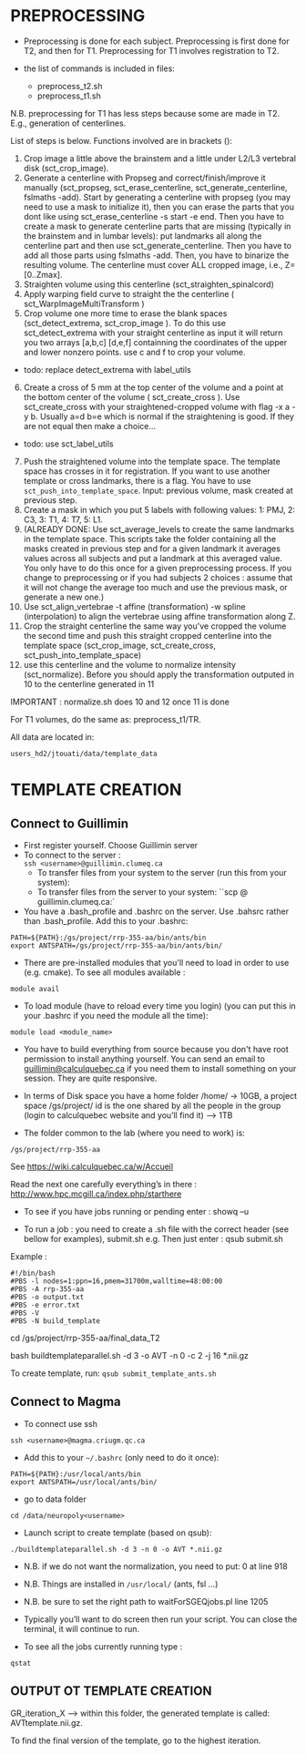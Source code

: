 PREPROCESSING
=============

- Preprocessing is done for each subject. Preprocessing is first done for T2, and then for T1. Preprocessing for T1 involves registration to T2.

- the list of commands is included in files:
  - preprocess_t2.sh
  - preprocess_t1.sh

N.B. preprocessing for T1 has less steps because some are made in T2. E.g., generation of centerlines. 

List of steps is below. Functions involved are in brackets ():

1. Crop image a little above the brainstem and a little under L2/L3 vertebral disk (sct_crop_image). 
2. Generate a centerline with Propseg and correct/finish/improve it manually (sct_propseg, sct_erase_centerline, sct_generate_centerline, fslmaths -add). Start by generating a centerline with propseg (you may need to use a mask to initialize it), then you can erase the parts that you dont like using sct_erase_centerline -s start -e end. Then you have to create a mask to generate centerline parts that are missing (typically in the brainstem and in lumbar levels): put landmarks all along the centerline part and then use sct_generate_centerline. Then you have to add all those parts using fslmaths -add. Then, you have to binarize the resulting volume. The centerline must cover ALL cropped image, i.e., Z=[0..Zmax].
3. Straighten volume using this centerline (sct_straighten_spinalcord)
4. Apply warping field curve to straight the the centerline  ( sct_WarpImageMultiTransform )
5. Crop volume one more time to erase the blank spaces (sct_detect_extrema, sct_crop_image ). To do this use sct_detect_extrema with your straight centerline as input it will return you two arrays [a,b,c] [d,e,f] containning the coordinates of the upper and lower nonzero points. use c and f to crop your volume. 
  - todo: replace detect_extrema with label_utils
6. Create a cross of 5 mm at the top center of the volume and a point at the bottom center of the volume ( sct_create_cross ). Use sct_create_cross with your straightened-cropped volume with flag -x a -y b. Usually a=d b=e which is normal if the straightening is good. If they are not equal then make a choice…
  - todo: use sct_label_utils
7. Push the straightened volume into the template space. The template space has crosses in it for registration. If you want to use another template or cross landmarks, there is a flag. You have to use ``sct_push_into_template_space``. Input: previous volume, mask created at previous step.
8. Create a mask in which you put 5 labels with following values: 1: PMJ, 2: C3, 3: T1, 4: T7, 5: L1. 
9. (ALREADY DONE: Use sct_average_levels to create the same landmarks in the template space. This scripts take the folder containing all the masks created in previous step and for a given landmark it averages values across all subjects and put a landmark at this averaged value. You only have to do this once for a given preprocessing process. If you change to preprocessing or if you had subjects 2 choices : assume that it will not change the average too much and use the previous mask, or generate a new one.)
10. Use sct_align_vertebrae -t affine (transformation) -w spline (interpolation) to align the vertebrae using affine transformation along Z.
11. Crop the straight centerline the same way you've cropped the volume the second time and push this straight cropped centerline into the template space (sct_crop_image, sct_create_cross, sct_push_into_template_space)
12. use this centerline and the volume to normalize intensity (sct_normalize). Before you should apply the transformation outputed in 10 to the centerline generated in 11


IMPORTANT : 
normalize.sh does 10 and 12 once 11 is done

For T1 volumes, do the same as: preprocess_t1/TR.

All data are located in:
~~~
users_hd2/jtouati/data/template_data
~~~


TEMPLATE CREATION
=================

Connect to Guillimin
--------------------

- First register yourself. Choose Guillimin server
- To connect to the server :  
	``ssh <username>@guillimin.clumeq.ca``
  - To transfer files from your system to the server (run this from your system): 
  - To transfer files from the server to your system:
    ``scp <username>@ guillimin.clumeq.ca:<path to file >`
- You have a .bash_profile and .bashrc on the server. Use .bahsrc rather than .bash_profile.
Add this to your .bashrc:
~~~
PATH=${PATH}:/gs/project/rrp-355-aa/bin/ants/bin
export ANTSPATH=/gs/project/rrp-355-aa/bin/ants/bin/
~~~

- There are pre-installed modules that you'll need to load in order to use (e.g. cmake). To see all modules available :

~~~
module avail
~~~

- To load module (have to reload every time you login) (you can put this in your .bashrc if you need the module all the time):

~~~
module load <module_name>
~~~

- You have to build everything from source because you don't have root permission to install anything yourself. You can send an email to guillimin@calculquebec.ca if you need them to install something on your session. They are quite responsive.

- In terms of Disk space you have a home folder /home/<username> -> 10GB, a project space /gs/project/<id> id is the one shared by all the people in the group (login to calculquebec website and you’ll find it) –> 1TB
	
- The folder common to the lab (where you need to work) is:
~~~
/gs/project/rrp-355-aa
~~~

See https://wiki.calculquebec.ca/w/Accueil

Read the next one carefully everything’s in there :
http://www.hpc.mcgill.ca/index.php/starthere 

- To see if you have jobs running or pending enter :
showq –u <username>

- To run a job : you need to create a .sh file with the correct header (see bellow for examples), submit.sh e.g. Then just enter :
qsub submit.sh

Example : 
~~~
#!/bin/bash
#PBS -l nodes=1:ppn=16,pmem=31700m,walltime=48:00:00
#PBS -A rrp-355-aa
#PBS -o output.txt
#PBS -e error.txt
#PBS -V
#PBS -N build_template
~~~
cd /gs/project/rrp-355-aa/final_data_T2

bash buildtemplateparallel.sh -d 3 -o AVT -n 0 -c 2 -j 16 *.nii.gz

To create template, run: ``qsub submit_template_ants.sh``


Connect to Magma 
----------------

- To connect use ssh
~~~
ssh <username>@magma.criugm.qc.ca
~~~
- Add this to your ``~/.bashrc`` (only need to do it once):
~~~
PATH=${PATH}:/usr/local/ants/bin
export ANTSPATH=/usr/local/ants/bin/
~~~
- go to data folder
~~~
cd /data/neuropoly<username>
~~~
- Launch script to create template (based on qsub):
~~~
./buildtemplateparallel.sh -d 3 -n 0 -o AVT *.nii.gz
~~~

- N.B. if we do not want the normalization, you need to put: 0 at line 918
- N.B. Things are installed in ``/usr/local/`` (ants, fsl …)
- N.B. be sure to set the right path to waitForSGEQjobs.pl line 1205
- Typically you’ll want to do screen then run your script. You can close the terminal, it will continue to run.

- To see all the jobs currently running type :
~~~
qstat
~~~


OUTPUT OT TEMPLATE CREATION
---------------------------

GR_iteration_X --> within this folder, the generated template is called: AVTtemplate.nii.gz.

To find the final version of the template, go to the highest iteration.
